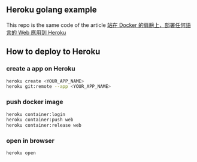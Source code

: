 ## Heroku golang example

This repo is the same code of the article [站在 Docker 的肩膀上，部署任何語言的 Web 應用到 Heroku](https://medium.com/@larry850806/deploy-any-web-application-to-heroku-with-docker-b64b9b0eb93)

## How to deploy to Heroku

### create a app on Heroku

```sh
heroku create <YOUR_APP_NAME>
heroku git:remote --app <YOUR_APP_NAME>
```

### push docker image

```sh
heroku container:login
heroku container:push web
heroku container:release web
```

### open in browser

```sh
heroku open
```
